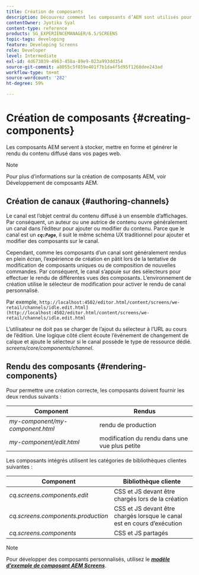 ```yaml
---
title: Création de composants
description: Découvrez comment les composants d’AEM sont utilisés pour contenir, formater et générer le rendu du contenu mis à disposition sur vos pages web.
contentOwner: Jyotika Syal
content-type: reference
products: SG_EXPERIENCEMANAGER/6.5/SCREENS
topic-tags: developing
feature: Developing Screens
role: Developer
level: Intermediate
exl-id: 4d673039-4963-458a-89e9-023a993dd354
source-git-commit: a8055c5f859e401f7b1da4f5d95f1268dee243ad
workflow-type: tm+mt
source-wordcount: '282'
ht-degree: 59%

---
```


# Création de composants {#creating-components}

Les composants AEM servent à stocker, mettre en forme et générer le rendu du contenu diffusé dans vos pages web.

>[!NOTE]
>
>Pour plus d’informations sur la création de composants AEM, voir Développement de composants AEM.

## Création de canaux {#authoring-channels}

Le canal est l’objet central du contenu diffusé à un ensemble d’affichages. Par conséquent, un auteur ou une autrice de contenu ouvre généralement un canal dans l’éditeur pour ajouter ou modifier du contenu. Parce que le canal est un ***`cq:Page`***, il suit le même schéma UX traditionnel pour ajouter et modifier des composants sur le canal.

Cependant, comme les composants d’un canal sont généralement rendus en plein écran, l’expérience de création en pâtit lors de la tentative de modification de composants uniques ou de composition de nouvelles commandes. Par conséquent, le canal s’appuie sur des sélecteurs pour effectuer le rendu de différentes vues des composants. L’environnement de création utilise le sélecteur de modification pour activer le rendu de canal personnalisé.

Par exemple, `http://localhost:4502/editor.html/content/screens/we-retail/channels/idle.edit.html](http://localhost:4502/editor.html/content/screens/we-retail/channels/idle.edit.html`

L’utilisateur ne doit pas se charger de l’ajout du sélecteur à l’URL au cours de l’édition. Une logique côté client écoute l’événement de changement de calque et ajoute le sélecteur si le canal possède le type de ressource dédié. *screens/core/components/channel*.

## Rendu des composants {#rendering-components}

Pour permettre une création correcte, les composants doivent fournir les deux rendus suivants :

| **Component** | **Rendus** |
|---|---|
| *my-component/my-component.html* | rendu de production |
| *my-component/edit.html* | modification du rendu dans une vue plus petite |

Les composants intégrés utilisent les catégories de bibliothèques clientes suivantes :

| **Component** | **Bibliothèque cliente** |
|---|---|
| *cq.screens.components.edit* | CSS et JS devant être chargés lors de la création |
| *cq.screens.components.production* | CSS et JS devant être chargés lorsque le canal est en cours d’exécution |
| *cq.screens.components* | CSS et JS partagés |

>[!NOTE]
>
>Pour développer des composants personnalisés, utilisez le ***[modèle d’exemple de composant AEM Screens](https://github.com/Adobe-Marketing-Cloud/aem-screens-component-template)***.
